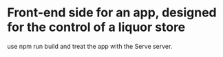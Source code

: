 # Front-end side for an app, designed for the control of a liquor store

use npm run build and treat the app with the Serve server. 